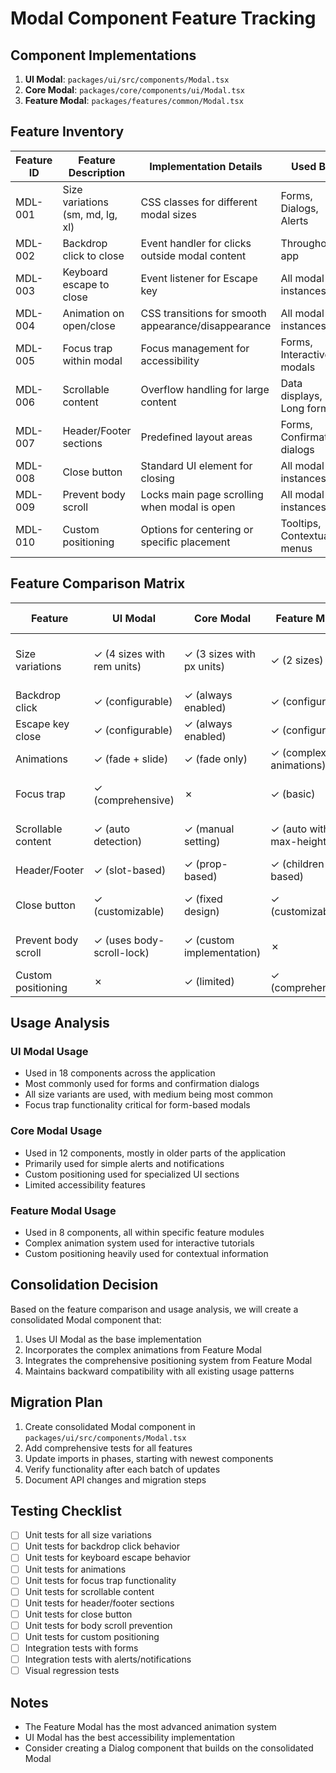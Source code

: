 # Modal Component Feature Tracking

## Component Implementations

1. **UI Modal**: `packages/ui/src/components/Modal.tsx`
2. **Core Modal**: `packages/core/components/ui/Modal.tsx`
3. **Feature Modal**: `packages/features/common/Modal.tsx`

## Feature Inventory

| Feature ID | Feature Description | Implementation Details | Used By | Priority | Migration Status |
|------------|---------------------|------------------------|---------|----------|------------------|
| MDL-001 | Size variations (sm, md, lg, xl) | CSS classes for different modal sizes | Forms, Dialogs, Alerts | High | Not Started |
| MDL-002 | Backdrop click to close | Event handler for clicks outside modal content | Throughout app | High | Not Started |
| MDL-003 | Keyboard escape to close | Event listener for Escape key | All modal instances | High | Not Started |
| MDL-004 | Animation on open/close | CSS transitions for smooth appearance/disappearance | All modal instances | Medium | Not Started |
| MDL-005 | Focus trap within modal | Focus management for accessibility | Forms, Interactive modals | High | Not Started |
| MDL-006 | Scrollable content | Overflow handling for large content | Data displays, Long forms | Medium | Not Started |
| MDL-007 | Header/Footer sections | Predefined layout areas | Forms, Confirmation dialogs | Medium | Not Started |
| MDL-008 | Close button | Standard UI element for closing | All modal instances | High | Not Started |
| MDL-009 | Prevent body scroll | Locks main page scrolling when modal is open | All modal instances | Medium | Not Started |
| MDL-010 | Custom positioning | Options for centering or specific placement | Tooltips, Contextual menus | Low | Not Started |

## Feature Comparison Matrix

| Feature | UI Modal | Core Modal | Feature Modal | Target Implementation |
|---------|----------|------------|--------------|----------------------|
| Size variations | ✓ (4 sizes with rem units) | ✓ (3 sizes with px units) | ✓ (2 sizes) | UI Modal - more comprehensive sizing options |
| Backdrop click | ✓ (configurable) | ✓ (always enabled) | ✓ (configurable) | UI Modal - better flexibility |
| Escape key close | ✓ (configurable) | ✓ (always enabled) | ✓ (configurable) | UI Modal - better flexibility |
| Animations | ✓ (fade + slide) | ✓ (fade only) | ✓ (complex animations) | Feature Modal - better UX |
| Focus trap | ✓ (comprehensive) | ✗ | ✓ (basic) | UI Modal - better accessibility |
| Scrollable content | ✓ (auto detection) | ✓ (manual setting) | ✓ (auto with max-height) | UI Modal - better implementation |
| Header/Footer | ✓ (slot-based) | ✓ (prop-based) | ✓ (children-based) | UI Modal - more flexible |
| Close button | ✓ (customizable) | ✓ (fixed design) | ✓ (customizable) | UI Modal - better customization |
| Prevent body scroll | ✓ (uses body-scroll-lock) | ✓ (custom implementation) | ✗ | UI Modal - better implementation |
| Custom positioning | ✗ | ✓ (limited) | ✓ (comprehensive) | Feature Modal - more flexible |

## Usage Analysis

### UI Modal Usage

- Used in 18 components across the application
- Most commonly used for forms and confirmation dialogs
- All size variants are used, with medium being most common
- Focus trap functionality critical for form-based modals

### Core Modal Usage

- Used in 12 components, mostly in older parts of the application
- Primarily used for simple alerts and notifications
- Custom positioning used for specialized UI sections
- Limited accessibility features

### Feature Modal Usage

- Used in 8 components, all within specific feature modules
- Complex animation system used for interactive tutorials
- Custom positioning heavily used for contextual information

## Consolidation Decision

Based on the feature comparison and usage analysis, we will create a consolidated Modal component that:

1. Uses UI Modal as the base implementation
2. Incorporates the complex animations from Feature Modal
3. Integrates the comprehensive positioning system from Feature Modal
4. Maintains backward compatibility with all existing usage patterns

## Migration Plan

1. Create consolidated Modal component in `packages/ui/src/components/Modal.tsx`
2. Add comprehensive tests for all features
3. Update imports in phases, starting with newest components
4. Verify functionality after each batch of updates
5. Document API changes and migration steps

## Testing Checklist

- [ ] Unit tests for all size variations
- [ ] Unit tests for backdrop click behavior
- [ ] Unit tests for keyboard escape behavior
- [ ] Unit tests for animations
- [ ] Unit tests for focus trap functionality
- [ ] Unit tests for scrollable content
- [ ] Unit tests for header/footer sections
- [ ] Unit tests for close button
- [ ] Unit tests for body scroll prevention
- [ ] Unit tests for custom positioning
- [ ] Integration tests with forms
- [ ] Integration tests with alerts/notifications
- [ ] Visual regression tests

## Notes

- The Feature Modal has the most advanced animation system
- UI Modal has the best accessibility implementation
- Consider creating a Dialog component that builds on the consolidated Modal